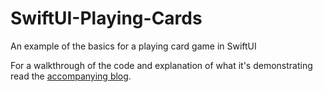 # SwiftUI-Playing-Cards
An example of the basics for a playing card game in SwiftUI

For a walkthrough of the code and explanation of what it's demonstrating read the [accompanying blog](https://chris-mash.medium.com/moving-views-around-in-swiftui-271b5bb4fdd8).
